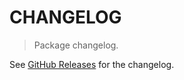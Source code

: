 # CHANGELOG

> Package changelog.

See [GitHub Releases](https://github.com/stdlib-js/random-streams-beta/releases) for the changelog.